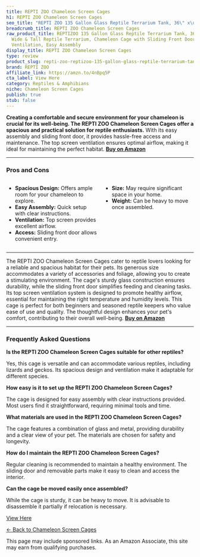 ```yaml
---
title: REPTI ZOO Chameleon Screen Cages
h1: REPTI ZOO Chameleon Screen Cages
seo_title: "REPTI ZOO 135 Gallon Glass Reptile Terrarium Tank, 36\" x\u2026"
breadcrumb_title: REPTI ZOO Chameleon Screen Cages
raw_product_title: REPTIZOO 135 Gallon Glass Reptile Terrarium Tank, 36" x 18" x 48"
  Wide & Tall Reptile Terrarium, Chameleon Cage with Sliding Front Door Top Screen
  Ventilation, Easy Assembly
display_title: REPTI ZOO Chameleon Screen Cages
type: review
product_slug: repti-zoo-reptizoo-135-gallon-glass-reptile-terrarium-tank-36-x-18-x-48-a17b5a4c
brand: REPTI ZOO
affiliate_link: https://amzn.to/4nBpq5P
cta_label: View Here
category: Reptiles & Amphibians
niche: Chameleon Screen Cages
publish: true
stub: false
---
```


<div id="intro" class="full-width">
  <p><strong>Creating a comfortable and secure environment for your chameleon is crucial for its well-being. The REPTI ZOO Chameleon Screen Cages offer a spacious and practical solution for reptile enthusiasts.</strong> With its easy assembly and sliding front door, it provides hassle-free access and maintenance. The top screen ventilation ensures optimal airflow, making it ideal for maintaining the perfect habitat. <a href="https://amzn.to/4nBpq5P" rel="nofollow sponsored noopener" target="_blank"><strong>Buy on Amazon</strong></a></p>
</div>

<hr />
<h3 id="pros-cons">Pros and Cons</h3>
<div class="pc-grid" style="display:grid;grid-template-columns:1fr 1fr;gap:16px;">
  <ul>
    <li><strong>Spacious Design:</strong> Offers ample room for your chameleon to explore.</li>
    <li><strong>Easy Assembly:</strong> Quick setup with clear instructions.</li>
    <li><strong>Ventilation:</strong> Top screen provides excellent airflow.</li>
    <li><strong>Access:</strong> Sliding front door allows convenient entry.</li>
  </ul>
  <ul>
    <li><strong>Size:</strong> May require significant space in your home.</li>
    <li><strong>Weight:</strong> Can be heavy to move once assembled.</li>
  </ul>
</div>
<hr />

<div class="full-width">
  <p>The REPTI ZOO Chameleon Screen Cages cater to reptile lovers looking for a reliable and spacious habitat for their pets. Its generous size accommodates a variety of accessories and foliage, allowing you to create a stimulating environment. The cage's sturdy glass construction ensures durability, while the sliding front door simplifies feeding and cleaning tasks. Its top screen ventilation system is designed to promote healthy airflow, essential for maintaining the right temperature and humidity levels. This cage is perfect for both beginners and seasoned reptile keepers who value ease of use and quality. The thoughtful design enhances your pet's comfort, contributing to their overall well-being. <a href="https://amzn.to/4nBpq5P" rel="nofollow sponsored noopener" target="_blank"><strong>Buy on Amazon</strong></a></p>
</div>

<hr />
<h3 id="faqs">Frequently Asked Questions</h3>

<p><strong>Is the REPTI ZOO Chameleon Screen Cages suitable for other reptiles?</strong></p>
<p>Yes, this cage is versatile and can accommodate various reptiles, including lizards and geckos. Its spacious design and ventilation make it adaptable for different species.</p>

<p><strong>How easy is it to set up the REPTI ZOO Chameleon Screen Cages?</strong></p>
<p>The cage is designed for easy assembly with clear instructions provided. Most users find it straightforward, requiring minimal tools and time.</p>

<p><strong>What materials are used in the REPTI ZOO Chameleon Screen Cages?</strong></p>
<p>The cage features a combination of glass and metal, providing durability and a clear view of your pet. The materials are chosen for safety and longevity.</p>

<p><strong>How do I maintain the REPTI ZOO Chameleon Screen Cages?</strong></p>
<p>Regular cleaning is recommended to maintain a healthy environment. The sliding door and removable parts make it easy to clean and access the interior.</p>

<p><strong>Can the cage be moved easily once assembled?</strong></p>
<p>While the cage is sturdy, it can be heavy to move. It is advisable to disassemble it partially if relocation is necessary.</p>
<p><a class="btn" href="https://amzn.to/4nBpq5P" target="_blank" rel="nofollow sponsored noopener">View Here</a></p>
<p><a href="/roundups/reptiles-amphibians/chameleon-screen-cages/">← Back to Chameleon Screen Cages</a></p>
<aside class="disclosure">This page may include sponsored links. As an Amazon Associate, this site may earn from qualifying purchases.</aside>
